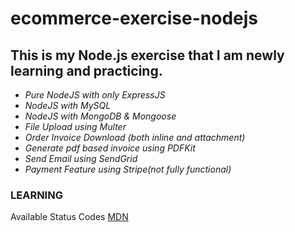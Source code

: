 # ecommerce-exercise-nodejs

## This is my Node.js exercise that I am newly learning and practicing. 
- _Pure NodeJS with only ExpressJS_
- _NodeJS with MySQL_
- _NodeJS with MongoDB & Mongoose_
- _File Upload using Multer_
- _Order Invoice Download (both inline and attachment)_
- _Generate pdf based invoice using PDFKit_
- _Send Email using SendGrid_
- _Payment Feature using Stripe(not fully functional)_

### LEARNING

Available Status Codes [MDN](https://developer.mozilla.org/en-US/docs/Web/HTTP/Status)
